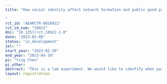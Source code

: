 ```yaml
---
title: "How social identity affect network formation and public good provision?
"
rct_id: "AEARCTR-0010922"
rct_id_num: "10922"
doi: "10.1257/rct.10922-1.0"
date: "2023-02-08"
status: "in_development"
jel: ""
start_year: "2023-02-20"
end_year: "2023-04-30"
pi: "Ying Chen"
pi_other:
abstract: "This is a lab experiment. We would like to idenfify when participants are assigned different social identities, how they choose neighbours to play public good game."
layout: registration
---
```


